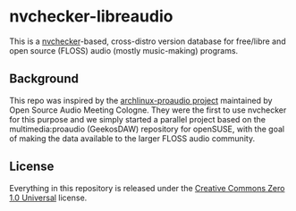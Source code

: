 # nvchecker-libreaudio

This is a [nvchecker](https://github.com/lilydjwg/nvchecker)-based, 
cross-distro version database for free/libre and open source
(FLOSS) audio (mostly music-making) programs.

## Background

This repo was inspired by the 
[archlinux-proaudio project](https://github.com/osam-cologne/archlinux-proaudio) maintained
by Open Source Audio Meeting Cologne. They were the first to use nvchecker for this
purpose and we simply started a parallel project based on the 
multimedia:proaudio (GeekosDAW) repository for openSUSE, with the goal of making the
data available to the larger FLOSS audio community.

## License

Everything in this repository is released under the
[Creative Commons Zero 1.0 Universal](https://creativecommons.org/publicdomain/zero/1.0/)
license.
